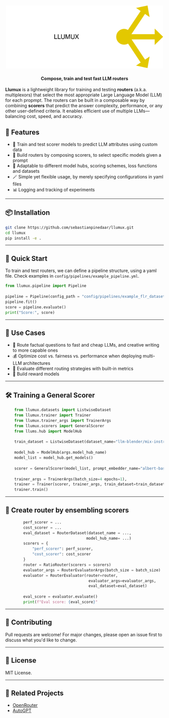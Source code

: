 <p align="center">
<img src="images/llumux.svg" alt="Logo" width="500"/>
</p>


<h4 align="center"><strong> Compose, train and test fast LLM routers</strong></h4>

**Llumux** is a lightweight library for training and testing **routers** (a.k.a. multiplexors) that select the most appropriate Large Language Model (LLM) for each propmpt. The routers can be built in a composable way by combining **scorers** that predict the answer complexity, performance, or any other user-defined criteria. It enables efficient use of multiple LLMs—balancing cost, speed, and accuracy.



## 🌟 Features

- 🧠 Train and test scorer models to predict LLM attributes using custom data
- 🔀 Build routers by composing scorers, to select specific models given a prompt
- 🚀 Adaptable to different model hubs, scoring schemes, loss functions and datasets
- 🪄 Simple yet flexible usage, by merely specifying configurations in yaml files
- 📊 Logging and tracking of experiments

---

## 📦 Installation

```bash
git clone https://github.com/sebastianpinedaar/llumux.git
cd llumux
pip install -e .
```

---

## 🚀 Quick Start

To train and test routers, we can define a pipeline structure, using a yaml file. Check examples in `config/pipelines/example_pipeline.yml`.

```python
from llumux.pipeline import Pipeline

pipeline = Pipeline(config_path = "config/pipelines/example_flr_dataset.yml")
pipeline.fit()
score = pipeline.evaluate()
print("Score:", score)
```

---

## 📘 Use Cases

- 🧠 Route factual questions to fast and cheap LLMs, and creative writing to more capable ones
- 💰 Optimize cost vs. fairness vs. performance when deploying multi-LLM architectures
- 🧪 Evaluate different routing strategies with built-in metrics
- 🧰 Build reward models

---

## 🛠️ Training a General Scorer



```python
    from llumux.datasets import ListwiseDataset
    from llumux.trainer import Trainer
    from llumux.trainer_args import TrainerArgs
    from llumux.scorers import GeneralScorer
    from llums.hub import ModelHub

    train_dataset = ListwiseDataset(dataset_name="llm-blender/mix-instruct", split="train",  list_size=3)
    
    model_hub = ModelHub(args.model_hub_name)
    model_list = model_hub.get_models()

    scorer = GeneralScorer(model_list, prompt_embedder_name="albert-base-v2")
    
    trainer_args = TrainerArgs(batch_size=4 epochs=1),
    trainer = Trainer(scorer, trainer_args, train_dataset=train_dataset)
    trainer.train()
```

---

## 🧪 Create router by ensembling scorers

```python
        perf_scorer = ...
        cost_scorer = ...
        eval_dataset = RouterDataset(dataset_name = ..., 
                                    model_hub_name= ...)
        scorers = {
            "perf_scorer": perf_scorer,
            "cost_scorer": cost_scorer
        }
        router = RatioRouter(scorers = scorers)
        evaluator_args = RouterEvaluatorArgs(batch_size = batch_size)
        evaluator = RouterEvaluator(router=router, 
                                     evaluator_args=evaluator_args, 
                                     eval_dataset=eval_dataset)
        
        eval_score = evaluator.evaluate()
        print(f"Eval score: {eval_score}"
```

---



## 🤝 Contributing

Pull requests are welcome! For major changes, please open an issue first to discuss what you'd like to change.

---

## 📄 License

MIT License.

---

## 🔗 Related Projects

- [OpenRouter](https://openrouter.ai/)
- [AutoGPT](https://github.com/Torantulino/Auto-GPT)